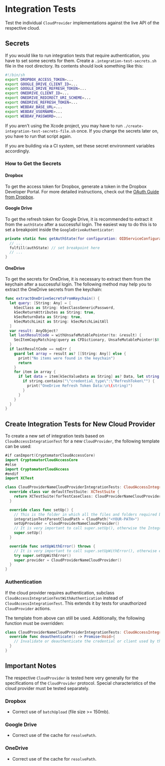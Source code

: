 # Integration Tests

Test the individual `CloudProvider` implementations against the live API of the respective cloud.

## Secrets

If you would like to run integration tests that require authentication, you have to set some secrets for them. Create a `.integration-test-secrets.sh` file in the root directory. Its contents should look something like this:

```sh
#!/bin/sh
export DROPBOX_ACCESS_TOKEN=...
export GOOGLE_DRIVE_CLIENT_ID=...
export GOOGLE_DRIVE_REFRESH_TOKEN=...
export ONEDRIVE_CLIENT_ID=...
export ONEDRIVE_REDIRECT_URI_SCHEME=...
export ONEDRIVE_REFRESH_TOKEN=...
export WEBDAV_BASE_URL=...
export WEBDAV_USERNAME=...
export WEBDAV_PASSWORD=...
```

If you aren't using the Xcode project, you may have to run `./create-integration-test-secrets-file.sh` once. If you change the secrets later on, you have to run that script again.

If you are building via a CI system, set these secret environment variables accordingly.

### How to Get the Secrets

#### Dropbox

To get the access token for Dropbox, generate a token in the Dropbox Developer Portal. For more detailed instructions, check out the [OAuth Guide from Dropbox](https://developers.dropbox.com/oauth-guide).

#### Google Drive

To get the refresh token for Google Drive, it is recommended to extract it from the `authState` after a successful login. The easiest way to do this is to set a breakpoint inside the `GoogleDriveAuthenticator`:

```swift
private static func getAuthState(for configuration: OIDServiceConfiguration, with presentingViewController: UIViewController, credential: GoogleDriveCredential) -> Promise<OIDAuthState> {
  // ...
  fulfill(authState) // set breakpoint here
  // ...
}
```

#### OneDrive

To get the secrets for OneDrive, it is necessary to extract them from the keychain after a successful login. The following method may help you to extract the OneDrive secrets from the keychain:

```swift
func extractOneDriveSecretsFromKeychain() {
  let query: [String: Any] = [
    kSecClass as String: kSecClassGenericPassword,
    kSecReturnAttributes as String: true,
    kSecReturnData as String: true,
    kSecMatchLimit as String: kSecMatchLimitAll
  ]
  var result: AnyObject?
  let lastResultCode = withUnsafeMutablePointer(to: &result) {
    SecItemCopyMatching(query as CFDictionary, UnsafeMutablePointer($0))
  }
  if lastResultCode == noErr {
    guard let array = result as? [[String: Any]] else {
      print("No items were found in the keychain")
      return
    }
    for item in array {
      if let data = item[kSecValueData as String] as? Data, let string = String(data: data, encoding: .utf8) {
        if string.contains("\"credential_type\":\"RefreshToken\"") {
          print("OneDrive Refresh Token Data:\n\(string)")
        }
      }
    }
  }
}
```

## Create Integration Tests for New Cloud Provider

To create a new set of integration tests based on `CloudAccessIntegrationTest` for a new `CloudProvider`, the following template can be used:

```swift
#if canImport(CryptomatorCloudAccessCore)
import CryptomatorCloudAccessCore
#else
import CryptomatorCloudAccess
#endif
import XCTest

class CloudProviderNameCloudProviderIntegrationTests: CloudAccessIntegrationTest {
  override class var defaultTestSuite: XCTestSuite {
    return XCTestSuite(forTestCaseClass: CloudProviderNameCloudProviderIntegrationTests.self)
  }

  override class func setUp() {
    // This is the folder in which all the files and folders required by the integration test are created and in which the individual tests are executed. This can also be the root folder.
    integrationTestParentCloudPath = CloudPath("<YOUR-PATH>")
    setUpProvider = CloudProviderNameCloudProvider()
    // It is very important to call super.setUp(), otherwise the IntegrationTest will not be built correctly.
    super.setUp()
  }

  override func setUpWithError() throws {
    // It is very important to call super.setUpWithError(), otherwise errors from the IntegrationTest once setup will not be considered correctly.
    try super.setUpWithError()
    super.provider = CloudProviderNameCloudProvider()
  }
}
```

### Authentication

If the cloud provider requires authentication, subclass `CloudAccessIntegrationTestWithAuthentication` instead of `CloudAccessIntegrationTest`. This extends it by tests for unauthorized `CloudProvider` actions.

The template from above can still be used. Additionally, the following function must be overridden:

```swift
class CloudProviderNameCloudProviderIntegrationTests: CloudAccessIntegrationTestWithAuthentication {
  override func deauthenticate() -> Promise<Void>{
    // Invalidate or deauthenticate the credential or client used by the CloudProvider.
  }
}
```

## Important Notes

The respective `CloudProvider` is tested here very generally for the specifications of the `CloudProvider` protocol. Special characteristics of the cloud provider must be tested separately.

### Dropbox

- Correct use of `batchUpload` (file size >= 150mb).

### Google Drive

- Correct use of the cache for `resolvePath`.

### OneDrive

- Correct use of the cache for `resolvePath`.
